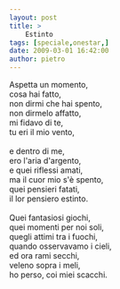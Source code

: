 ```yaml
---
layout: post
title: >
    Estinto
tags: [speciale,onestar,]
date: 2009-03-01 16:42:00
author: pietro
---
```

Aspetta un momento,<br/>cosa hai fatto,<br/>non dirmi che hai spento,<br/>non dirmelo affatto,<br/>mi fidavo di te,<br/>tu eri il mio vento,<br/><br/>e dentro di me,<br/>ero l'aria d'argento,<br/>e quei riflessi amati,<br/>ma il cuor mio s'è spento,<br/>quei pensieri fatati,<br/>il lor pensiero estinto.<br/><br/>Quei fantasiosi giochi,<br/>quei momenti per noi soli,<br/>quegli attimi tra i fuochi,<br/>quando osservavamo i cieli,<br/>ed ora rami secchi,<br/>veleno sopra i meli,<br/>ho perso, coi miei scacchi.
